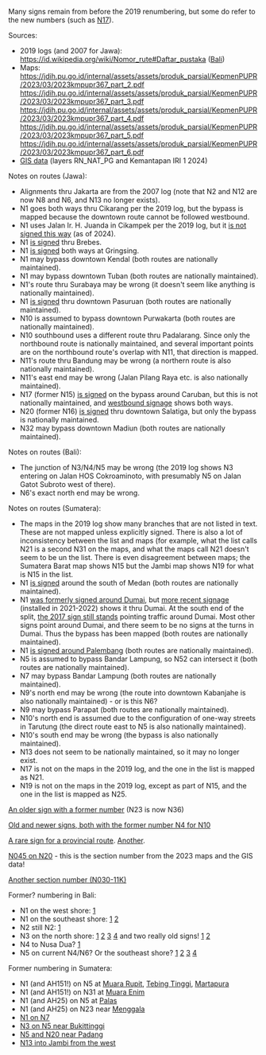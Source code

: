 Many signs remain from before the 2019 renumbering, but some do refer to the new numbers (such as [N17](https://www.google.com/maps/@-7.5656429,112.7176402,3a,15.1y,308.07h,103.54t/data=!3m7!1e1!3m5!1sWH9VR0mXoZOmjCiGvj9HGA!2e0!6shttps:%2F%2Fstreetviewpixels-pa.googleapis.com%2Fv1%2Fthumbnail%3Fcb_client%3Dmaps_sv.tactile%26w%3D900%26h%3D600%26pitch%3D-13.54119175818687%26panoid%3DWH9VR0mXoZOmjCiGvj9HGA%26yaw%3D308.0668457968097!7i16384!8i8192?entry=ttu&g_ep=EgoyMDI1MDIwNC4wIKXMDSoASAFQAw%3D%3D)).

Sources:
* 2019 logs (and 2007 for Jawa): https://id.wikipedia.org/wiki/Nomor_rute#Daftar_pustaka ([Bali](https://web.archive.org/web/20190711031703/http://jdih.dephub.go.id/assets/uudocs/kepEI/2019/KP.2073_.AJ_.001_.DRJD_.2019_.pdf))
* Maps: https://jdih.pu.go.id/internal/assets/assets/produk_parsial/KepmenPUPR/2023/03/2023kmpupr367_part_2.pdf https://jdih.pu.go.id/internal/assets/assets/produk_parsial/KepmenPUPR/2023/03/2023kmpupr367_part_3.pdf https://jdih.pu.go.id/internal/assets/assets/produk_parsial/KepmenPUPR/2023/03/2023kmpupr367_part_4.pdf https://jdih.pu.go.id/internal/assets/assets/produk_parsial/KepmenPUPR/2023/03/2023kmpupr367_part_5.pdf https://jdih.pu.go.id/internal/assets/assets/produk_parsial/KepmenPUPR/2023/03/2023kmpupr367_part_6.pdf
* [GIS data](https://gisportal.binamarga.pu.go.id/portal/apps/mapviewer/index.html) (layers RN_NAT_PG and Kemantapan IRI 1 2024)

Notes on routes (Jawa):
* Alignments thru Jakarta are from the 2007 log (note that N2 and N12 are now N8 and N6, and N13 no longer exists).
* N1 goes both ways thru Cikarang per the 2019 log, but the bypass is mapped because the downtown route cannot be followed westbound.
* N1 uses Jalan Ir. H. Juanda in Cikampek per the 2019 log, but it [is not signed this way](https://www.google.com/maps/@-6.4082123,107.4866307,3a,15.9y,224.13h,108.12t/data=!3m7!1e1!3m5!1smqhkoSGpDe1vCAg7M9-hjw!2e0!6shttps:%2F%2Fstreetviewpixels-pa.googleapis.com%2Fv1%2Fthumbnail%3Fcb_client%3Dmaps_sv.tactile%26w%3D900%26h%3D600%26pitch%3D-18.122681498273593%26panoid%3DmqhkoSGpDe1vCAg7M9-hjw%26yaw%3D224.13487536007761!7i16384!8i8192?entry=ttu&g_ep=EgoyMDI1MDEyOS4xIKXMDSoASAFQAw%3D%3D) (as of 2024).
* N1 [is signed](https://www.google.com/maps/@-6.868952,109.1331469,3a,15y,163.72h,112.26t/data=!3m7!1e1!3m5!1szHAwvE4zCeSrZ886Zn7b5A!2e0!6shttps:%2F%2Fstreetviewpixels-pa.googleapis.com%2Fv1%2Fthumbnail%3Fcb_client%3Dmaps_sv.tactile%26w%3D900%26h%3D600%26pitch%3D-22.26153780862073%26panoid%3DzHAwvE4zCeSrZ886Zn7b5A%26yaw%3D163.7169222164349!7i16384!8i8192?entry=ttu&g_ep=EgoyMDI1MDEyOS4xIKXMDSoASAFQAw%3D%3D) thru Brebes.
* N1 [is signed](https://www.google.com/maps/@-6.9780468,109.9918796,3a,17.6y,77.41h,103.14t/data=!3m7!1e1!3m5!1su2P5dIJx5nSbd6uHWLnlsg!2e0!6shttps:%2F%2Fstreetviewpixels-pa.googleapis.com%2Fv1%2Fthumbnail%3Fcb_client%3Dmaps_sv.tactile%26w%3D900%26h%3D600%26pitch%3D-13.141182713610362%26panoid%3Du2P5dIJx5nSbd6uHWLnlsg%26yaw%3D77.41165476790573!7i16384!8i8192?entry=ttu&g_ep=EgoyMDI1MDEyOS4xIKXMDSoASAFQAw%3D%3D) both ways at Gringsing.
* N1 may bypass downtown Kendal (both routes are nationally maintained).
* N1 may bypass downtown Tuban (both routes are nationally maintained).
* N1's route thru Surabaya may be wrong (it doesn't seem like anything is nationally maintained).
* N1 [is signed](https://www.google.com/maps/@-7.6300002,112.8776031,3a,15y,71.6h,106.45t/data=!3m7!1e1!3m5!1s-ZpH_gNpUKTi4vtzGrEcXQ!2e0!6shttps:%2F%2Fstreetviewpixels-pa.googleapis.com%2Fv1%2Fthumbnail%3Fcb_client%3Dmaps_sv.tactile%26w%3D900%26h%3D600%26pitch%3D-16.45487937907302%26panoid%3D-ZpH_gNpUKTi4vtzGrEcXQ%26yaw%3D71.59821935126112!7i16384!8i8192?entry=ttu&g_ep=EgoyMDI1MDEyOS4xIKXMDSoASAFQAw%3D%3D) thru downtown Pasuruan (both routes are nationally maintained).
* N10 is assumed to bypass downtown Purwakarta (both routes are nationally maintained).
* N10 southbound uses a different route thru Padalarang. Since only the northbound route is nationally maintained, and several important points are on the northbound route's overlap with N11, that direction is mapped.
* N11's route thru Bandung may be wrong (a northern route is also nationally maintained).
* N11's east end may be wrong (Jalan Pilang Raya etc. is also nationally maintained).
* N17 (former N15) [is signed](https://www.google.com/maps/@-7.5395072,111.6573848,3a,15.4y,78.72h,111.56t/data=!3m7!1e1!3m5!1saJ7v2p5Cm163J3VhA2hQFg!2e0!6shttps:%2F%2Fstreetviewpixels-pa.googleapis.com%2Fv1%2Fthumbnail%3Fcb_client%3Dmaps_sv.tactile%26w%3D900%26h%3D600%26pitch%3D-21.55967273357325%26panoid%3DaJ7v2p5Cm163J3VhA2hQFg%26yaw%3D78.71668414855586!7i16384!8i8192?entry=ttu&g_ep=EgoyMDI1MDIwNS4xIKXMDSoASAFQAw%3D%3D) on the bypass around Caruban, but this is not nationally maintained, and [westbound signage](https://www.google.com/maps/@-7.5509522,111.6916342,3a,15y,273.34h,103.06t/data=!3m7!1e1!3m5!1sRVRJjIraQFBfPY8XVK4Uww!2e0!6shttps:%2F%2Fstreetviewpixels-pa.googleapis.com%2Fv1%2Fthumbnail%3Fcb_client%3Dmaps_sv.tactile%26w%3D900%26h%3D600%26pitch%3D-13.064407396484683%26panoid%3DRVRJjIraQFBfPY8XVK4Uww%26yaw%3D273.3404755204108!7i16384!8i8192?entry=ttu&g_ep=EgoyMDI1MDIwNS4xIKXMDSoASAFQAw%3D%3D) shows both ways.
* N20 (former N16) [is signed](https://www.google.com/maps/@-7.2942781,110.4738437,3a,15y,70.34h,106.58t/data=!3m7!1e1!3m5!1spzdDCSMXehK8sWhntJnYeQ!2e0!6shttps:%2F%2Fstreetviewpixels-pa.googleapis.com%2Fv1%2Fthumbnail%3Fcb_client%3Dmaps_sv.tactile%26w%3D900%26h%3D600%26pitch%3D-16.57539628642948%26panoid%3DpzdDCSMXehK8sWhntJnYeQ%26yaw%3D70.34123781844256!7i16384!8i8192?entry=ttu&g_ep=EgoyMDI1MDIwOS4wIKXMDSoASAFQAw%3D%3D) thru downtown Salatiga, but only the bypass is nationally maintained.
* N32 may bypass downtown Madiun (both routes are nationally maintained).

Notes on routes (Bali):
* The junction of N3/N4/N5 may be wrong (the 2019 log shows N3 entering on Jalan HOS Cokroaminoto, with presumably N5 on Jalan Gatot Subroto west of there).
* N6's exact north end may be wrong.

Notes on routes (Sumatera):
* The maps in the 2019 log show many branches that are not listed in text. These are not mapped unless explicitly signed. There is also a lot of inconsistency between the list and maps (for example, what the list calls N21 is a second N31 on the maps, and what the maps call N21 doesn't seem to be un the list. There is even disagreement between maps; the Sumatera Barat map shows N15 but the Jambi map shows N19 for what is N15 in the list.
* N1 [is signed](https://www.google.com/maps/@3.5560914,98.8844694,3a,15y,198.52h,109.06t/data=!3m7!1e1!3m5!1ssRGnpzDKlSzhtMcRLoM8gw!2e0!6shttps:%2F%2Fstreetviewpixels-pa.googleapis.com%2Fv1%2Fthumbnail%3Fcb_client%3Dmaps_sv.tactile%26w%3D900%26h%3D600%26pitch%3D-19.056029064033268%26panoid%3DsRGnpzDKlSzhtMcRLoM8gw%26yaw%3D198.52126412743348!7i16384!8i8192?entry=ttu&g_ep=EgoyMDI1MDIxNy4wIKXMDSoASAFQAw%3D%3D) around the south of Medan (both routes are nationally maintained).
* N1 [was formerly signed around Dumai](https://www.google.com/maps/@1.5495905,101.1765563,3a,15.4y,100.67h,101.3t/data=!3m8!1e1!3m6!1sVKJ6egSo0l6gQ_dIsvHyBg!2e0!5s20171201T000000!6shttps:%2F%2Fstreetviewpixels-pa.googleapis.com%2Fv1%2Fthumbnail%3Fcb_client%3Dmaps_sv.tactile%26w%3D900%26h%3D600%26pitch%3D-11.299847380845279%26panoid%3DVKJ6egSo0l6gQ_dIsvHyBg%26yaw%3D100.66982186520472!7i13312!8i6656?entry=ttu&g_ep=EgoyMDI1MDIxNy4wIKXMDSoASAFQAw%3D%3D), but [more recent signage](https://www.google.com/maps/@1.5495939,101.1765637,3a,15.9y,99.37h,104.49t/data=!3m7!1e1!3m5!1sxJ7OPWZITiP_bHQkwiesjA!2e0!6shttps:%2F%2Fstreetviewpixels-pa.googleapis.com%2Fv1%2Fthumbnail%3Fcb_client%3Dmaps_sv.tactile%26w%3D900%26h%3D600%26pitch%3D-14.490939953450948%26panoid%3DxJ7OPWZITiP_bHQkwiesjA%26yaw%3D99.37267270289634!7i16384!8i8192?entry=ttu&g_ep=EgoyMDI1MDIxNy4wIKXMDSoASAFQAw%3D%3D) (installed in 2021-2022) shows it thru Dumai. At the south end of the split, [the 2017 sign still stands](https://www.google.com/maps/@1.4285771,101.1751276,3a,15y,9.16h,97.88t/data=!3m8!1e1!3m6!1s1kghRJOKYo57EqzKAv5Akg!2e0!5s20230801T000000!6shttps:%2F%2Fstreetviewpixels-pa.googleapis.com%2Fv1%2Fthumbnail%3Fcb_client%3Dmaps_sv.tactile%26w%3D900%26h%3D600%26pitch%3D-7.878063426365401%26panoid%3D1kghRJOKYo57EqzKAv5Akg%26yaw%3D9.15822917022038!7i16384!8i8192?entry=ttu&g_ep=EgoyMDI1MDIxNy4wIKXMDSoASAFQAw%3D%3D) pointing traffic around Dumai. Most other signs point around Dumai, and there seem to be no signs at the turns in Dumai. Thus the bypass has been mapped (both routes are nationally maintained).
* N1 [is signed around Palembang](https://www.google.com/maps/@-2.9901824,104.7190842,3a,18.1y,328.09h,108.29t/data=!3m7!1e1!3m5!1s3bmEp4A_5Fc9aN5q-FkWog!2e0!6shttps:%2F%2Fstreetviewpixels-pa.googleapis.com%2Fv1%2Fthumbnail%3Fcb_client%3Dmaps_sv.tactile%26w%3D900%26h%3D600%26pitch%3D-18.289216122226577%26panoid%3D3bmEp4A_5Fc9aN5q-FkWog%26yaw%3D328.09399985818754!7i16384!8i8192?entry=ttu&g_ep=EgoyMDI1MDIxMi4wIKXMDSoASAFQAw%3D%3D) (both routes are nationally maintained).
* N5 is assumed to bypass Bandar Lampung, so N52 can intersect it (both routes are nationally maintained).
* N7 may bypass Bandar Lampung (both routes are nationally maintained).
* N9's north end may be wrong (the route into downtown Kabanjahe is also nationally maintained) - or is this N6?
* N9 may bypass Parapat (both routes are nationally maintained).
* N10's north end is assumed due to the configuration of one-way streets in Tarutung (the direct route east to N5 is also nationally maintained).
* N10's south end may be wrong (the bypass is also nationally maintained).
* N13 does not seem to be nationally maintained, so it may no longer exist.
* N17 is not on the maps in the 2019 log, and the one in the list is mapped as N21.
* N19 is not on the maps in the 2019 log, except as part of N15, and the one in the list is mapped as N25.

[An older sign with a former number](https://www.google.com/maps/@-7.5471163,112.697656,3a,15y,162.87h,110.87t/data=!3m7!1e1!3m5!1soeokgu3zIpQD4g8XgN3Y6A!2e0!6shttps:%2F%2Fstreetviewpixels-pa.googleapis.com%2Fv1%2Fthumbnail%3Fcb_client%3Dmaps_sv.tactile%26w%3D900%26h%3D600%26pitch%3D-20.86534095150739%26panoid%3Doeokgu3zIpQD4g8XgN3Y6A%26yaw%3D162.87409280218978!7i16384!8i8192?entry=ttu&g_ep=EgoyMDI1MDEyOS4xIKXMDSoASAFQAw%3D%3D) (N23 is now N36)

[Old and newer signs, both with the former number N4 for N10](https://www.google.com/maps/@-6.4236104,107.4797206,3a,23.2y,198.76h,122.63t/data=!3m7!1e1!3m5!1sbm_HRYnqkZbOIV0Wpiolhw!2e0!6shttps:%2F%2Fstreetviewpixels-pa.googleapis.com%2Fv1%2Fthumbnail%3Fcb_client%3Dmaps_sv.tactile%26w%3D900%26h%3D600%26pitch%3D-32.63221453774024%26panoid%3Dbm_HRYnqkZbOIV0Wpiolhw%26yaw%3D198.7554719096179!7i16384!8i8192?entry=ttu&g_ep=EgoyMDI1MDIwMy4wIKXMDSoASAFQAw%3D%3D)

[A rare sign for a provincial route](https://www.google.com/maps/@-6.8141819,107.9487616,3a,15y,366.63h,87.54t/data=!3m8!1e1!3m6!1sSKWb_9lacsy8l2jZRomXOw!2e0!5s20241001T000000!6shttps:%2F%2Fstreetviewpixels-pa.googleapis.com%2Fv1%2Fthumbnail%3Fcb_client%3Dmaps_sv.tactile%26w%3D900%26h%3D600%26pitch%3D2.463317281249118%26panoid%3DSKWb_9lacsy8l2jZRomXOw%26yaw%3D6.627377712006478!7i16384!8i8192?entry=ttu&g_ep=EgoyMDI1MDIwNC4wIKXMDSoASAFQAw%3D%3D). [Another](https://www.google.com/maps/@-8.1162996,110.9944651,3a,15y,250.91h,91.42t/data=!3m7!1e1!3m5!1sI0puKuMdEE2rng7-AeBOZQ!2e0!6shttps:%2F%2Fstreetviewpixels-pa.googleapis.com%2Fv1%2Fthumbnail%3Fcb_client%3Dmaps_sv.tactile%26w%3D900%26h%3D600%26pitch%3D-1.424151516022789%26panoid%3DI0puKuMdEE2rng7-AeBOZQ%26yaw%3D250.9133379744904!7i16384!8i8192?entry=ttu&g_ep=EgoyMDI1MDIwOS4wIKXMDSoASAFQAw%3D%3D).

[N045 on N20](https://www.google.com/maps/@-0.8893795,101.3601122,3a,15y,244.36h,92.35t/data=!3m7!1e1!3m5!1sLr3MPUmxwNAPl3UxOhzArw!2e0!6shttps:%2F%2Fstreetviewpixels-pa.googleapis.com%2Fv1%2Fthumbnail%3Fcb_client%3Dmaps_sv.tactile%26w%3D900%26h%3D600%26pitch%3D-2.354836630951283%26panoid%3DLr3MPUmxwNAPl3UxOhzArw%26yaw%3D244.36173270425783!7i16384!8i8192?entry=ttu&g_ep=EgoyMDI1MDIxOC4wIKXMDSoASAFQAw%3D%3D) - this is the section number from the 2023 maps and the GIS data!

[Another section number (N030-11K)](https://www.google.com/maps/@-0.9904631,100.3825037,3a,26.2y,217.67h,95.54t/data=!3m7!1e1!3m5!1sqb1A8QR15687nQyvzcNWgg!2e0!6shttps:%2F%2Fstreetviewpixels-pa.googleapis.com%2Fv1%2Fthumbnail%3Fcb_client%3Dmaps_sv.tactile%26w%3D900%26h%3D600%26pitch%3D-5.543724714237101%26panoid%3Dqb1A8QR15687nQyvzcNWgg%26yaw%3D217.6665679372806!7i16384!8i8192?entry=ttu&g_ep=EgoyMDI1MDIxOS4xIKXMDSoASAFQAw%3D%3D)

Former? numbering in Bali:
* N1 on the west shore: [1](https://www.google.com/maps/@-8.187154,114.4403117,3a,15.8y,128.09h,104.96t/data=!3m7!1e1!3m5!1sg1oH0EdfCsJNZf_lGzwy0Q!2e0!6shttps:%2F%2Fstreetviewpixels-pa.googleapis.com%2Fv1%2Fthumbnail%3Fcb_client%3Dmaps_sv.tactile%26w%3D900%26h%3D600%26pitch%3D-14.95522601670578%26panoid%3Dg1oH0EdfCsJNZf_lGzwy0Q%26yaw%3D128.0887173316784!7i16384!8i8192?entry=ttu&g_ep=EgoyMDI1MDIxMi4wIKXMDSoASAFQAw%3D%3D)
* N1 on the southeast shore: [1](https://www.google.com/maps/@-8.5209168,115.4968374,3a,15.4y,43.54h,113.97t/data=!3m7!1e1!3m5!1sMLZQaJCtQpA-8UlyHFtiEg!2e0!6shttps:%2F%2Fstreetviewpixels-pa.googleapis.com%2Fv1%2Fthumbnail%3Fcb_client%3Dmaps_sv.tactile%26w%3D900%26h%3D600%26pitch%3D-23.97205475538115%26panoid%3DMLZQaJCtQpA-8UlyHFtiEg%26yaw%3D43.53980035801915!7i16384!8i8192?entry=ttu&g_ep=EgoyMDI1MDIxMi4wIKXMDSoASAFQAw%3D%3D) [2](https://www.google.com/maps/@-8.5535197,115.4344975,3a,15y,181.02h,98.11t/data=!3m7!1e1!3m5!1swWBmds9_IgrOucj9KnxU7Q!2e0!6shttps:%2F%2Fstreetviewpixels-pa.googleapis.com%2Fv1%2Fthumbnail%3Fcb_client%3Dmaps_sv.tactile%26w%3D900%26h%3D600%26pitch%3D-8.109177543552704%26panoid%3DwWBmds9_IgrOucj9KnxU7Q%26yaw%3D181.02176917278328!7i16384!8i8192?entry=ttu&g_ep=EgoyMDI1MDIxMi4wIKXMDSoASAFQAw%3D%3D)
* N2 still N2: [1](https://www.google.com/maps/@-8.1085012,115.0905491,3a,15.8y,138.12h,98.97t/data=!3m7!1e1!3m5!1sHHLFEu9aOH13j5ZQTh8WOA!2e0!6shttps:%2F%2Fstreetviewpixels-pa.googleapis.com%2Fv1%2Fthumbnail%3Fcb_client%3Dmaps_sv.tactile%26w%3D900%26h%3D600%26pitch%3D-8.966327457806031%26panoid%3DHHLFEu9aOH13j5ZQTh8WOA%26yaw%3D138.12261872846761!7i16384!8i8192?entry=ttu&g_ep=EgoyMDI1MDIxMi4wIKXMDSoASAFQAw%3D%3D)
* N3 on the north shore: [1](https://www.google.com/maps/@-8.0786773,115.1725266,3a,15y,241.75h,107.27t/data=!3m7!1e1!3m5!1sg5UP-JkLRZ9GaOeNkq4S6Q!2e0!6shttps:%2F%2Fstreetviewpixels-pa.googleapis.com%2Fv1%2Fthumbnail%3Fcb_client%3Dmaps_sv.tactile%26w%3D900%26h%3D600%26pitch%3D-17.274730160173405%26panoid%3Dg5UP-JkLRZ9GaOeNkq4S6Q%26yaw%3D241.75219641805273!7i16384!8i8192?entry=ttu&g_ep=EgoyMDI1MDIxMi4wIKXMDSoASAFQAw%3D%3D) [2](https://www.google.com/maps/@-8.1253857,115.0972899,3a,28.6y,291.07h,106.06t/data=!3m7!1e1!3m5!1sf2I6IuQOf66EyW1DYHuBlw!2e0!6shttps:%2F%2Fstreetviewpixels-pa.googleapis.com%2Fv1%2Fthumbnail%3Fcb_client%3Dmaps_sv.tactile%26w%3D900%26h%3D600%26pitch%3D-16.061330422263367%26panoid%3Df2I6IuQOf66EyW1DYHuBlw%26yaw%3D291.0719898408714!7i16384!8i8192?entry=ttu&g_ep=EgoyMDI1MDIxMi4wIKXMDSoASAFQAw%3D%3D) [3](https://www.google.com/maps/@-8.187154,114.4403117,3a,15.8y,128.09h,104.96t/data=!3m7!1e1!3m5!1sg1oH0EdfCsJNZf_lGzwy0Q!2e0!6shttps:%2F%2Fstreetviewpixels-pa.googleapis.com%2Fv1%2Fthumbnail%3Fcb_client%3Dmaps_sv.tactile%26w%3D900%26h%3D600%26pitch%3D-14.95522601670578%26panoid%3Dg1oH0EdfCsJNZf_lGzwy0Q%26yaw%3D128.0887173316784!7i16384!8i8192?entry=ttu&g_ep=EgoyMDI1MDIxMi4wIKXMDSoASAFQAw%3D%3D) [4](https://www.google.com/maps/@-8.5415049,115.3941624,3a,46.9y,48.01h,113.69t/data=!3m7!1e1!3m5!1spHrb8YE8o591nKx4uvWYtQ!2e0!6shttps:%2F%2Fstreetviewpixels-pa.googleapis.com%2Fv1%2Fthumbnail%3Fcb_client%3Dmaps_sv.tactile%26w%3D900%26h%3D600%26pitch%3D-23.694109330688036%26panoid%3DpHrb8YE8o591nKx4uvWYtQ%26yaw%3D48.00944341331018!7i16384!8i8192?entry=ttu&g_ep=EgoyMDI1MDIxMi4wIKXMDSoASAFQAw%3D%3D) and two really old signs! [1](https://www.google.com/maps/@-8.4001653,115.5954511,3a,15y,1.2h,101.22t/data=!3m8!1e1!3m6!1s71PPbd9KGGwASgll2JGy2g!2e0!5s20150501T000000!6shttps:%2F%2Fstreetviewpixels-pa.googleapis.com%2Fv1%2Fthumbnail%3Fcb_client%3Dmaps_sv.tactile%26w%3D900%26h%3D600%26pitch%3D-11.219870125868255%26panoid%3D71PPbd9KGGwASgll2JGy2g%26yaw%3D1.199874327927546!7i13312!8i6656?entry=ttu&g_ep=EgoyMDI1MDIxMi4wIKXMDSoASAFQAw%3D%3D) [2](https://www.google.com/maps/@-8.4933799,115.5248904,3a,19.2y,295.72h,102.74t/data=!3m7!1e1!3m5!1svUHhDpowo7U3WIgW1FtZhw!2e0!6shttps:%2F%2Fstreetviewpixels-pa.googleapis.com%2Fv1%2Fthumbnail%3Fcb_client%3Dmaps_sv.tactile%26w%3D900%26h%3D600%26pitch%3D-12.73940800278531%26panoid%3DvUHhDpowo7U3WIgW1FtZhw%26yaw%3D295.71921253652226!7i16384!8i8192?entry=ttu&g_ep=EgoyMDI1MDIxMi4wIKXMDSoASAFQAw%3D%3D)
* N4 to Nusa Dua? [1](https://www.google.com/maps/@-8.533135,115.3034439,3a,18.1y,244.38h,118.4t/data=!3m7!1e1!3m5!1sJlX7quTGw05YQc9e_kGP1w!2e0!6shttps:%2F%2Fstreetviewpixels-pa.googleapis.com%2Fv1%2Fthumbnail%3Fcb_client%3Dmaps_sv.tactile%26w%3D900%26h%3D600%26pitch%3D-28.396584789352687%26panoid%3DJlX7quTGw05YQc9e_kGP1w%26yaw%3D244.37717883678758!7i16384!8i8192?entry=ttu&g_ep=EgoyMDI1MDIxMi4wIKXMDSoASAFQAw%3D%3D)
* N5 on current N4/N6? Or the southeast shore? [1](https://www.google.com/maps/@-8.5535197,115.4344975,3a,15y,181.02h,98.11t/data=!3m7!1e1!3m5!1swWBmds9_IgrOucj9KnxU7Q!2e0!6shttps:%2F%2Fstreetviewpixels-pa.googleapis.com%2Fv1%2Fthumbnail%3Fcb_client%3Dmaps_sv.tactile%26w%3D900%26h%3D600%26pitch%3D-8.109177543552704%26panoid%3DwWBmds9_IgrOucj9KnxU7Q%26yaw%3D181.02176917278328!7i16384!8i8192?entry=ttu&g_ep=EgoyMDI1MDIxMi4wIKXMDSoASAFQAw%3D%3D) [2](https://www.google.com/maps/@-8.590057,115.3428736,3a,15y,8.86h,98.63t/data=!3m7!1e1!3m5!1sjIXviyIrfcBQX7a3zt7QqQ!2e0!6shttps:%2F%2Fstreetviewpixels-pa.googleapis.com%2Fv1%2Fthumbnail%3Fcb_client%3Dmaps_sv.tactile%26w%3D900%26h%3D600%26pitch%3D-8.625748606986804%26panoid%3DjIXviyIrfcBQX7a3zt7QqQ%26yaw%3D8.864517837886353!7i16384!8i8192?entry=ttu&g_ep=EgoyMDI1MDIxMi4wIKXMDSoASAFQAw%3D%3D) [3](https://www.google.com/maps/@-8.5629307,115.2736813,3a,31.3y,146.96h,108.31t/data=!3m7!1e1!3m5!1sMmbGblzBXadXWMJihwQq1w!2e0!6shttps:%2F%2Fstreetviewpixels-pa.googleapis.com%2Fv1%2Fthumbnail%3Fcb_client%3Dmaps_sv.tactile%26w%3D900%26h%3D600%26pitch%3D-18.308844603655658%26panoid%3DMmbGblzBXadXWMJihwQq1w%26yaw%3D146.96470899271264!7i16384!8i8192?entry=ttu&g_ep=EgoyMDI1MDIxMi4wIKXMDSoASAFQAw%3D%3D) [4](https://www.google.com/maps/@-8.5346147,115.3026832,3a,15y,333.71h,102.22t/data=!3m7!1e1!3m5!1sbv0SgdanO4nRyDDw9D8ZyA!2e0!6shttps:%2F%2Fstreetviewpixels-pa.googleapis.com%2Fv1%2Fthumbnail%3Fcb_client%3Dmaps_sv.tactile%26w%3D900%26h%3D600%26pitch%3D-12.221133055750528%26panoid%3Dbv0SgdanO4nRyDDw9D8ZyA%26yaw%3D333.70832091141824!7i16384!8i8192?entry=ttu&g_ep=EgoyMDI1MDIxMi4wIKXMDSoASAFQAw%3D%3D)

Former numbering in Sumatera:
* N1 (and AH151!) on N5 at [Muara Rupit](https://www.google.com/maps/@-2.7226765,102.9111212,3a,15y,358h,104.41t/data=!3m7!1e1!3m5!1sECiGIMgKFWMuNQ5LIrIHnw!2e0!6shttps:%2F%2Fstreetviewpixels-pa.googleapis.com%2Fv1%2Fthumbnail%3Fcb_client%3Dmaps_sv.tactile%26w%3D900%26h%3D600%26pitch%3D-14.413161473582562%26panoid%3DECiGIMgKFWMuNQ5LIrIHnw%26yaw%3D358.0016662899044!7i16384!8i8192?entry=ttu&g_ep=EgoyMDI1MDIxOC4wIKXMDSoASAFQAw%3D%3D), [Tebing Tinggi](https://www.google.com/maps/@-3.589315,103.0830206,3a,15y,187.64h,98.11t/data=!3m7!1e1!3m5!1sCgXo-H5LMew-FHIY3wcHpQ!2e0!6shttps:%2F%2Fstreetviewpixels-pa.googleapis.com%2Fv1%2Fthumbnail%3Fcb_client%3Dmaps_sv.tactile%26w%3D900%26h%3D600%26pitch%3D-8.114234286259645%26panoid%3DCgXo-H5LMew-FHIY3wcHpQ%26yaw%3D187.6353323941138!7i16384!8i8192?entry=ttu&g_ep=EgoyMDI1MDIxOC4wIKXMDSoASAFQAw%3D%3D), [Martapura](https://www.google.com/maps/@-4.3305415,104.3499512,3a,15y,156.13h,103.11t/data=!3m7!1e1!3m5!1smxYB4bErjPv3lyL1RqAa-w!2e0!6shttps:%2F%2Fstreetviewpixels-pa.googleapis.com%2Fv1%2Fthumbnail%3Fcb_client%3Dmaps_sv.tactile%26w%3D900%26h%3D600%26pitch%3D-13.10713190931466%26panoid%3DmxYB4bErjPv3lyL1RqAa-w%26yaw%3D156.13089536219525!7i16384!8i8192?entry=ttu&g_ep=EgoyMDI1MDIxOC4wIKXMDSoASAFQAw%3D%3D)
* N1 (and AH151!) on N31 at [Muara Enim](https://www.google.com/maps/@-3.6589884,103.7801163,3a,15y,129.69h,98.77t/data=!3m7!1e1!3m5!1sMXGxz8fyigAMOBszRHdNdA!2e0!6shttps:%2F%2Fstreetviewpixels-pa.googleapis.com%2Fv1%2Fthumbnail%3Fcb_client%3Dmaps_sv.tactile%26w%3D900%26h%3D600%26pitch%3D-8.769375389049543%26panoid%3DMXGxz8fyigAMOBszRHdNdA%26yaw%3D129.69202864441024!7i16384!8i8192?entry=ttu&g_ep=EgoyMDI1MDIxOC4wIKXMDSoASAFQAw%3D%3D)
* N1 (and AH25) on N5 at [Palas](https://www.google.com/maps/@-5.7278146,105.6536464,3a,15y,69.94h,104.66t/data=!3m7!1e1!3m5!1s83LkzAhGz3k8FfPvZfgSAw!2e0!6shttps:%2F%2Fstreetviewpixels-pa.googleapis.com%2Fv1%2Fthumbnail%3Fcb_client%3Dmaps_sv.tactile%26w%3D900%26h%3D600%26pitch%3D-14.657424748095451%26panoid%3D83LkzAhGz3k8FfPvZfgSAw%26yaw%3D69.9432295681986!7i16384!8i8192?entry=ttu&g_ep=EgoyMDI1MDIxOC4wIKXMDSoASAFQAw%3D%3D)
* N1 (and AH25) on N23 near [Menggala](https://www.google.com/maps/@-4.5513449,105.2206473,3a,15y,139.17h,99.18t/data=!3m7!1e1!3m5!1s-qUADkTLGJUFWIEC04MXcg!2e0!6shttps:%2F%2Fstreetviewpixels-pa.googleapis.com%2Fv1%2Fthumbnail%3Fcb_client%3Dmaps_sv.tactile%26w%3D900%26h%3D600%26pitch%3D-9.180668445815428%26panoid%3D-qUADkTLGJUFWIEC04MXcg%26yaw%3D139.16681955116258!7i16384!8i8192?entry=ttu&g_ep=EgoyMDI1MDIxOC4wIKXMDSoASAFQAw%3D%3D)
* [N1 on N7](https://www.google.com/maps/@-4.921803,103.5960799,3a,15y,111.51h,104.62t/data=!3m7!1e1!3m5!1sshwlSzxb20a9yjTGW6lp-g!2e0!6shttps:%2F%2Fstreetviewpixels-pa.googleapis.com%2Fv1%2Fthumbnail%3Fcb_client%3Dmaps_sv.tactile%26w%3D900%26h%3D600%26pitch%3D-14.624835660141045%26panoid%3DshwlSzxb20a9yjTGW6lp-g%26yaw%3D111.50844631254256!7i13312!8i6656?entry=ttu&g_ep=EgoyMDI1MDIyNC4wIKXMDSoASAFQAw%3D%3D)
* [N3 on N5 near Bukittinggi](https://www.google.com/maps/@-0.3410018,100.3831302,3a,16.8y,152.99h,104.99t/data=!3m7!1e1!3m5!1sDJtBSRNjdbgsnZlKnz37PQ!2e0!6shttps:%2F%2Fstreetviewpixels-pa.googleapis.com%2Fv1%2Fthumbnail%3Fcb_client%3Dmaps_sv.tactile%26w%3D900%26h%3D600%26pitch%3D-14.989895428075485%26panoid%3DDJtBSRNjdbgsnZlKnz37PQ%26yaw%3D152.98684193473937!7i16384!8i8192?entry=ttu&g_ep=EgoyMDI1MDIxOC4wIKXMDSoASAFQAw%3D%3D)
* [N5 and N20 near Padang](https://www.google.com/maps/@-0.7926827,100.3180502,3a,15.4y,257.35h,98.29t/data=!3m7!1e1!3m5!1sMA1619gRD3gw59FLUsG1Ag!2e0!6shttps:%2F%2Fstreetviewpixels-pa.googleapis.com%2Fv1%2Fthumbnail%3Fcb_client%3Dmaps_sv.tactile%26w%3D900%26h%3D600%26pitch%3D-8.293468937776467%26panoid%3DMA1619gRD3gw59FLUsG1Ag%26yaw%3D257.34707646625986!7i16384!8i8192?entry=ttu&g_ep=EgoyMDI1MDIxOS4xIKXMDSoASAFQAw%3D%3D)
* [N13 into Jambi from the west](https://www.google.com/maps/@-1.6237282,103.5488835,3a,15y,91.35h,96.93t/data=!3m7!1e1!3m5!1s6GAHj2o4WaLboviJJ-SiEg!2e0!6shttps:%2F%2Fstreetviewpixels-pa.googleapis.com%2Fv1%2Fthumbnail%3Fcb_client%3Dmaps_sv.tactile%26w%3D900%26h%3D600%26pitch%3D-6.932365163817153%26panoid%3D6GAHj2o4WaLboviJJ-SiEg%26yaw%3D91.35123032718637!7i16384!8i8192?entry=ttu&g_ep=EgoyMDI1MDIxNy4wIKXMDSoASAFQAw%3D%3D)
